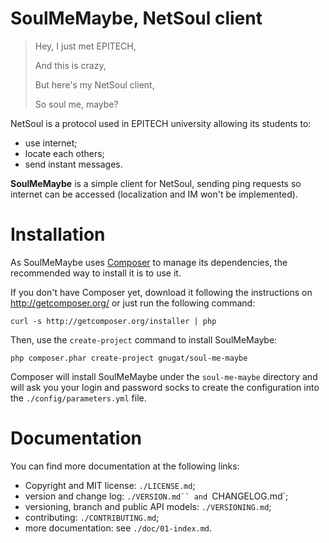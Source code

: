 # SoulMeMaybe, NetSoul client

> Hey, I just met EPITECH,
>
> And this is crazy,
>
> But here's my NetSoul client,
>
> So soul me, maybe?

NetSoul is a protocol used in EPITECH university allowing its students to:

* use internet;
* locate each others;
* send instant messages.

**SoulMeMaybe** is a simple client for NetSoul, sending ping requests so
internet can be accessed (localization and IM won't be implemented).

# Installation

As SoulMeMaybe uses [Composer](http://getcomposer.org/) to manage its
dependencies, the recommended way to install it is to use it.

If you don't have Composer yet, download it following the instructions on
http://getcomposer.org/ or just run the following command:

    curl -s http://getcomposer.org/installer | php

Then, use the `create-project` command to install SoulMeMaybe:

    php composer.phar create-project gnugat/soul-me-maybe

Composer will install SoulMeMaybe under the `soul-me-maybe` directory and
will ask you your login and password socks to create the configuration into
the `./config/parameters.yml` file.

# Documentation

You can find more documentation at the following links:

* Copyright and MIT license: `./LICENSE.md`;
* version and change log: `./VERSION.md`` and `CHANGELOG.md`;
* versioning, branch and public API models: `./VERSIONING.md`;
* contributing: `./CONTRIBUTING.md`;
* more documentation: see `./doc/01-index.md`.
